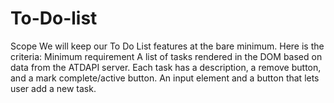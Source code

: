 # To-Do-list
Scope
We will keep our To Do List features at the bare minimum. Here is the criteria:
Minimum requirement
A list of tasks rendered in the DOM based on data from the ATDAPI server.
Each task has a description, a remove button, and a mark complete/active button.
An input element and a button that lets user add a new task.
